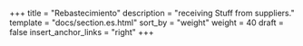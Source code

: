 +++
title = "Rebastecimiento"
description = "receiving Stuff from suppliers."
template = "docs/section.es.html"
sort_by = "weight"
weight = 40
draft = false
insert_anchor_links = "right"
+++
